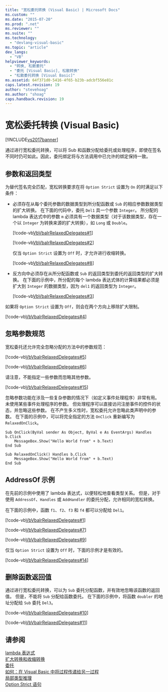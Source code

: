 ```yaml
---
title: "宽松委托转换 (Visual Basic) | Microsoft Docs"
ms.custom: ""
ms.date: "2015-07-20"
ms.prod: ".net"
ms.reviewer: ""
ms.suite: ""
ms.technology: 
  - "devlang-visual-basic"
ms.topic: "article"
dev_langs: 
  - "VB"
helpviewer_keywords: 
  - "转换, 松散委托"
  - "委托 [Visual Basic], 松散转换"
  - "松散委托转换 [Visual Basic]"
ms.assetid: 64f371d0-5416-4f65-b23b-adcbf556e81c
caps.latest.revision: 19
author: "stevehoag"
ms.author: "shoag"
caps.handback.revision: 19
---
```

# 宽松委托转换 (Visual Basic)
[!INCLUDE[vs2017banner](../../../../visual-basic/includes/vs2017banner.md)]

通过进行宽松委托转换，可以将 Sub 和函数分配给委托或处理程序，即使在签名不同时仍可如此。因此，委托绑定将与方法调用中已允许的绑定保持一致。  
  
## 参数和返回类型  
 为替代签名完全匹配，宽松转换要求在将 `Option Strict` 设置为 `On` 的时满足以下条件：  
  
-   必须存在从每个委托参数的数据类型到所分配函数或 `Sub` 的相应参数数据类型的扩大转换。  在下面的代码中，委托 `Del1` 具一个参数 `Integer`。  所分配的 lambda 表达式中的参数 `m` 必须具有一个数据类型（对于该数据类型，存在一个以 `Integer` 为转换来源的扩大转换），如 `Long` 或 `Double`。  
  
     [!code-vb[VbVbalrRelaxedDelegates#1](../../../../visual-basic/programming-guide/language-features/delegates/codesnippet/visualbasic/VbVbalrRelaxedDelegates/Module1.vb#1)]  
  
     [!code-vb[VbVbalrRelaxedDelegates#2](../../../../visual-basic/programming-guide/language-features/delegates/codesnippet/visualbasic/VbVbalrRelaxedDelegates/Module1.vb#2)]  
  
     仅当 `Option Strict` 设置为 `Off` 时，才允许进行收缩转换。  
  
     [!code-vb[VbVbalrRelaxedDelegates#8](../../../../visual-basic/programming-guide/language-features/delegates/codesnippet/visualbasic/VbVbalrRelaxedDelegates/Module2.vb#8)]  
  
-   反方向中必须存在从所分配函数或 `Sub` 的返回类型到委托的返回类型的扩大转换。  在下面的示例中，所分配的每个 lambda 表达式体的计算结果都必须是扩大到 `Integer` 的数据类型，因为 `del1` 的返回类型为 `Integer`。  
  
     [!code-vb[VbVbalrRelaxedDelegates#3](../../../../visual-basic/programming-guide/language-features/delegates/codesnippet/visualbasic/VbVbalrRelaxedDelegates/Module1.vb#3)]  
  
 如果将 `Option Strict` 设置为 `Off`，则会在两个方向上移除扩大限制。  
  
 [!code-vb[VbVbalrRelaxedDelegates#4](../../../../visual-basic/programming-guide/language-features/delegates/codesnippet/visualbasic/VbVbalrRelaxedDelegates/Module2.vb#4)]  
  
## 忽略参数规范  
 宽松委托还允许完全忽略分配的方法中的参数规范：  
  
 [!code-vb[VbVbalrRelaxedDelegates#5](../../../../visual-basic/programming-guide/language-features/delegates/codesnippet/visualbasic/VbVbalrRelaxedDelegates/Module1.vb#5)]  
  
 [!code-vb[VbVbalrRelaxedDelegates#6](../../../../visual-basic/programming-guide/language-features/delegates/codesnippet/visualbasic/VbVbalrRelaxedDelegates/Module1.vb#6)]  
  
 请注意，不能指定一些参数而忽略其他参数。  
  
 [!code-vb[VbVbalrRelaxedDelegates#15](../../../../visual-basic/programming-guide/language-features/delegates/codesnippet/visualbasic/VbVbalrRelaxedDelegates/Module1.vb#15)]  
  
 忽略参数功能在涉及一些复杂参数的情况下（如定义事件处理程序）非常有用。  未使用某些事件处理程序的参数。  但处理程序可以直接访问注册事件的控件的状态，并忽略这些参数。  在不产生多义性时，宽松委托允许忽略此类声明中的参数。  在下面的示例中，可以将完全指定的方法 `OnClick` 重新编写为 `RelaxedOnClick`。  
  
```vb#  
Sub OnClick(ByVal sender As Object, ByVal e As EventArgs) Handles b.Click  
    MessageBox.Show("Hello World from" + b.Text)  
End Sub  
  
Sub RelaxedOnClick() Handles b.Click  
    MessageBox.Show("Hello World from" + b.Text)  
End Sub  
```  
  
## AddressOf 示例  
 在先前的示例中使用了 lambda 表达式，以便轻松地查看类型关系。  但是，对于使用 `AddressOf`、`Handles` 或 `AddHandler` 的委托分配，允许相同的宽松转换。  
  
 在下面的示例中，函数 `f1`、`f2`、`f3` 和 `f4` 都可以分配给 `Del1`。  
  
 [!code-vb[VbVbalrRelaxedDelegates#1](../../../../visual-basic/programming-guide/language-features/delegates/codesnippet/visualbasic/VbVbalrRelaxedDelegates/Module1.vb#1)]  
  
 [!code-vb[VbVbalrRelaxedDelegates#7](../../../../visual-basic/programming-guide/language-features/delegates/codesnippet/visualbasic/VbVbalrRelaxedDelegates/Module1.vb#7)]  
  
 [!code-vb[VbVbalrRelaxedDelegates#9](../../../../visual-basic/programming-guide/language-features/delegates/codesnippet/visualbasic/VbVbalrRelaxedDelegates/Module1.vb#9)]  
  
 仅当 `Option Strict` 设置为 `Off` 时，下面的示例才是有效的。  
  
 [!code-vb[VbVbalrRelaxedDelegates#14](../../../../visual-basic/programming-guide/language-features/delegates/codesnippet/visualbasic/VbVbalrRelaxedDelegates/Module2.vb#14)]  
  
## 删除函数返回值  
 通过进行宽松委托转换，可以为 `Sub` 委托分配函数，并有效地忽略该函数的返回值。  但是，不能将 `Sub` 分配给函数委托。  在下面的示例中，将函数 `doubler` 的地址分配给 `Sub` 委托 `Del3`。  
  
 [!code-vb[VbVbalrRelaxedDelegates#10](../../../../visual-basic/programming-guide/language-features/delegates/codesnippet/visualbasic/VbVbalrRelaxedDelegates/Module1.vb#10)]  
  
 [!code-vb[VbVbalrRelaxedDelegates#11](../../../../visual-basic/programming-guide/language-features/delegates/codesnippet/visualbasic/VbVbalrRelaxedDelegates/Module1.vb#11)]  
  
## 请参阅  
 [lambda 表达式](../../../../visual-basic/programming-guide/language-features/procedures/lambda-expressions.md)   
 [扩大转换和收缩转换](../../../../visual-basic/programming-guide/language-features/data-types/widening-and-narrowing-conversions.md)   
 [委托](../../../../visual-basic/programming-guide/language-features/delegates/delegates.md)   
 [如何：在 Visual Basic 中将过程传递给另一过程](../../../../visual-basic/programming-guide/language-features/delegates/how-to-pass-procedures-to-another-procedure.md)   
 [局部类型推理](../../../../visual-basic/programming-guide/language-features/variables/local-type-inference.md)   
 [Option Strict 语句](../../../../visual-basic/language-reference/statements/option-strict-statement.md)